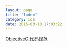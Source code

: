 ```yaml
---
layout: page
title: "Index"
category: ios
date: 2015-03-10 17:03:22
---
```




[ObjectiveC 代码规范]()

